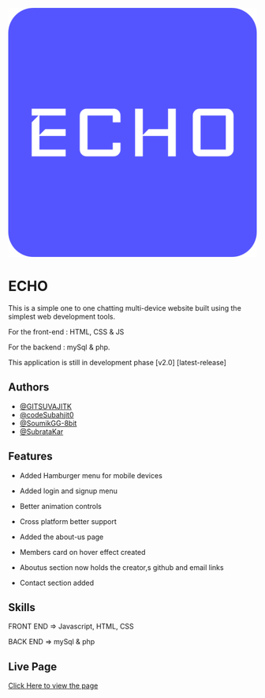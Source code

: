 
![Logo](/favicon/Echo-Favicon/android-chrome-512x512.png)


# ECHO 

This is a simple one to one chatting multi-device website built using the simplest web development tools.

For the front-end : HTML, CSS & JS 

For the backend : mySql & php.

This application is still in development phase [v2.0] [latest-release]

## Authors

- [@GITSUVAJITK](https://github.com/GIT-SUVAJIT)
- [@codeSubahjit0](https://github.com/codeSubhajit0)
- [@SoumikGG-8bit](https://github.com/SoumikGG-8bit)
- [@SubrataKar](https://github.com/SubrataKar)



## Features

- Added Hamburger menu for mobile devices
- Added login and signup menu
- Better animation controls
- Cross platform better support

- Added the about-us page
- Members card on hover effect created

- Aboutus section now holds the creator,s github and email links
- Contact section added 

## Skills

FRONT END => Javascript, HTML, CSS

BACK END => mySql & php

## Live Page

[Click Here to view the page](https://echo-chatapp.netlify.app/)
